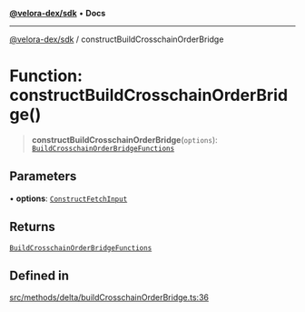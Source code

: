 [**@velora-dex/sdk**](../README.md) • **Docs**

***

[@velora-dex/sdk](../globals.md) / constructBuildCrosschainOrderBridge

# Function: constructBuildCrosschainOrderBridge()

> **constructBuildCrosschainOrderBridge**(`options`): [`BuildCrosschainOrderBridgeFunctions`](../type-aliases/BuildCrosschainOrderBridgeFunctions.md)

## Parameters

• **options**: [`ConstructFetchInput`](../interfaces/ConstructFetchInput.md)

## Returns

[`BuildCrosschainOrderBridgeFunctions`](../type-aliases/BuildCrosschainOrderBridgeFunctions.md)

## Defined in

[src/methods/delta/buildCrosschainOrderBridge.ts:36](https://github.com/paraswap/paraswap-sdk/blob/master/src/methods/delta/buildCrosschainOrderBridge.ts#L36)

